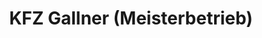 ---
title: "KFZ Gallner (Meisterbetrieb)"
url: /perach/kfz-gallner-meisterbetrieb/
shop: Autowerkstatt
---